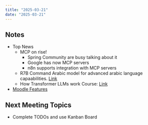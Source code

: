 ```yaml
---
title: "2025-03-21"
date: "2025-03-21"
---
```

## Notes
- Top News
	- MCP on rise! 
		- Spring Community are busy talking about it
		- Google has now MCP servers
		- n8n supports integration with MCP servers
	- R7B Command Arabic model for advanced arabic language capaabilities. [Link](https://cohere.com/ar/blog/command-r7b-arabic)
	- How Transformer LLMs work Course: [Link](https://www.deeplearning.ai/short-courses/how-transformer-llms-work/)
- [Moodle Features](https://docs.moodle.org/405/en/Features)
## Next Meeting Topics
- Complete TODOs and use Kanban Board